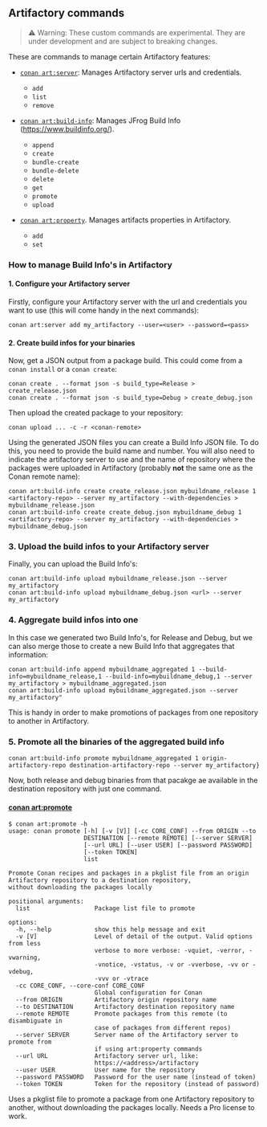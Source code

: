 ## Artifactory commands

> ⚠️ Warning: These custom commands are experimental. They are under development and are subject to breaking changes.

These are commands to manage certain Artifactory features:

- [``conan art:server``](readme_server.md): Manages Artifactory server urls and credentials.
  - ``add``
  -  ``list``
  -  ``remove``

- [``conan art:build-info``](readme_build_info.md): Manages JFrog Build Info (https://www.buildinfo.org/).
  - ``append``
  - ``create``
  - ``bundle-create``
  - ``bundle-delete``
  - ``delete``
  - ``get``
  - ``promote``
  - ``upload``

- [``conan art:property``](readme_property.md). Manages artifacts properties in Artifactory.
  - ``add``
  - ``set``


### How to manage Build Info's in Artifactory

#### 1. Configure your Artifactory server

Firstly, configure your Artifactory server with the url and credentials you want to use (this will come handy in the next commands):

```
conan art:server add my_artifactory --user=<user> --password=<pass>
```

#### 2. Create build infos for your binaries

Now, get a JSON output from a package build. This could come from a ``conan install`` or a ``conan create``:

```
conan create . --format json -s build_type=Release > create_release.json
conan create . --format json -s build_type=Debug > create_debug.json
```

Then upload the created package to your repository:

```
conan upload ... -c -r <conan-remote>
```

Using the generated JSON files you can create a Build Info JSON file. To do this, you need to provide the build
name and number. You will also need to indicate the artifactory server to use and the name of repository where the packages were uploaded in Artifactory (probably **not** the same one as the Conan remote name):

```
conan art:build-info create create_release.json mybuildname_release 1 <artifactory-repo> --server my_artifactory --with-dependencies > mybuildname_release.json
conan art:build-info create create_debug.json mybuildname_debug 1 <artifactory-repo> --server my_artifactory --with-dependencies > mybuildname_debug.json
```

### 3. Upload the build infos to your Artifactory server

Finally, you can upload the Build Info's:

```
conan art:build-info upload mybuildname_release.json --server my_artifactory
conan art:build-info upload mybuildname_debug.json <url> --server my_artifactory
```

### 4. Aggregate build infos into one

In this case we generated two Build Info's, for Release and Debug, but we can also merge those to
create a new Build Info that aggregates that information:

```
conan art:build-info append mybuildname_aggregated 1 --build-info=mybuildname_release,1 --build-info=mybuildname_debug,1 --server my_artifactory > mybuildname_aggregated.json
conan art:build-info upload mybuildname_aggregated.json --server my_artifactory"
```

This is handy in order to make promotions of packages from one repository to another in Artifactory.

### 5. Promote all the binaries of the aggregated build info

```
conan art:build-info promote mybuildname_aggregated 1 origin-artifactory-repo destination-artifactory-repo --server my_artifactory}
```

Now, both release and debug binaries from that pacakge ae available in the destination repository with just one command.

#### [conan art:promote](cmd_promote.py)

```
$ conan art:promote -h
usage: conan promote [-h] [-v [V]] [-cc CORE_CONF] --from ORIGIN --to
                     DESTINATION [--remote REMOTE] [--server SERVER]
                     [--url URL] [--user USER] [--password PASSWORD]
                     [--token TOKEN]
                     list

Promote Conan recipes and packages in a pkglist file from an origin Artifactory repository to a destination repository,
without downloading the packages locally

positional arguments:
  list                  Package list file to promote

options:
  -h, --help            show this help message and exit
  -v [V]                Level of detail of the output. Valid options from less
                        verbose to more verbose: -vquiet, -verror, -vwarning,
                        -vnotice, -vstatus, -v or -vverbose, -vv or -vdebug,
                        -vvv or -vtrace
  -cc CORE_CONF, --core-conf CORE_CONF
                        Global configuration for Conan
  --from ORIGIN         Artifactory origin repository name
  --to DESTINATION      Artifactory destination repository name
  --remote REMOTE       Promote packages from this remote (to disambiguate in
                        case of packages from different repos)
  --server SERVER       Server name of the Artifactory server to promote from
                        if using art:property commands
  --url URL             Artifactory server url, like:
                        https://<address>/artifactory
  --user USER           User name for the repository
  --password PASSWORD   Password for the user name (instead of token)
  --token TOKEN         Token for the repository (instead of password)
```

Uses a pkglist file to promote a package from one Artifactory repository to another, without downloading the packages locally.
Needs a Pro license to work.
